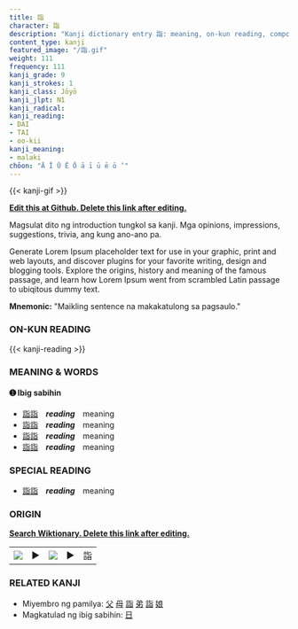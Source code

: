 ```yaml
---
title: 詣
character: 詣
description: "Kanji dictionary entry 詣: meaning, on-kun reading, compounds, origin, related kanji"
content_type: kanji
featured_image: "/詣.gif"
weight: 111
frequency: 111
kanji_grade: 9
kanji_strokes: 1
kanji_class: Jōyō
kanji_jlpt: N1
kanji_radical: 
kanji_reading: 
- DAI
- TAI
- oo-kii
kanji_meaning:
- malaki
chōon: "Ā Ī Ū Ē Ō ā ī ū ē ō ’"
---
```

[//]: # (Don't edit the line below. Kanji animated GIF code is automatically generated.)
{{< kanji-gif >}}

[//]: # (Edit below this line.)

**[Edit this at Github. Delete this link after editing.](https://github.com/tim0g/tim/tree/main/content/kanji/詣/index.md)**

Magsulat dito ng introduction tungkol sa kanji. Mga opinions, impressions, suggestions, trivia, ang kung ano-ano pa.

Generate Lorem Ipsum placeholder text for use in your graphic, print and web layouts, and discover plugins for your favorite writing, design and blogging tools. Explore the origins, history and meaning of the famous passage, and learn how Lorem Ipsum went from scrambled Latin passage to ubiqitous dummy text.
 
**Mnemonic:** "Maikling sentence na makakatulong sa pagsaulo."

### ON-KUN READING

[//]: # (Don't edit the line below. ON-KUN READING code is automatically generated.)
{{< kanji-reading >}}

### MEANING & WORDS

#### ➊ **Ibig sabihin**
  - [詣](../詣)[詣](../詣)　***reading***　meaning
  - [詣](../詣)[詣](../詣)　***reading***　meaning
  - [詣](../詣)[詣](../詣)　***reading***　meaning
  - [詣](../詣)[詣](../詣)　***reading***　meaning

### SPECIAL READING
  - [詣](../詣)[詣](../詣)　***reading***　meaning

### ORIGIN

**[Search Wiktionary. Delete this link after editing.](https://wiktionary.org/wiki/詣)**
<table class="kanji-table"><tr><td>
<img src="60px-詣-bronze.svg.png">
</td><td>▶</td><td>
<img src="60px-詣-oracle.svg.png">
</td><td>▶</td>
<td class="kanji-origin">詣</td>
</tr></table>

### RELATED KANJI
- Miyembro ng pamilya: [父](../父) [母](../母) [詣](../詣) [弟](../弟) [詣](../詣) [娘](../娘)
- Magkatulad ng ibig sabihin: [日](../日)
